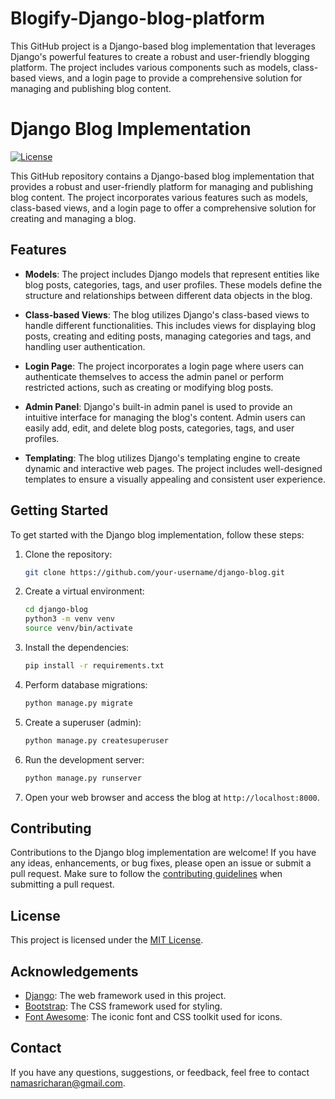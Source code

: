 # Blogify-Django-blog-platform
This GitHub project is a Django-based blog implementation that leverages Django's powerful features to create a robust and user-friendly blogging platform. The project includes various components such as models, class-based views, and a login page to provide a comprehensive solution for managing and publishing blog content.

# Django Blog Implementation

[![License](https://img.shields.io/badge/license-MIT-blue.svg)](LICENSE)

This GitHub repository contains a Django-based blog implementation that provides a robust and user-friendly platform for managing and publishing blog content. The project incorporates various features such as models, class-based views, and a login page to offer a comprehensive solution for creating and managing a blog.

## Features

- **Models**: The project includes Django models that represent entities like blog posts, categories, tags, and user profiles. These models define the structure and relationships between different data objects in the blog.

- **Class-based Views**: The blog utilizes Django's class-based views to handle different functionalities. This includes views for displaying blog posts, creating and editing posts, managing categories and tags, and handling user authentication.

- **Login Page**: The project incorporates a login page where users can authenticate themselves to access the admin panel or perform restricted actions, such as creating or modifying blog posts.

- **Admin Panel**: Django's built-in admin panel is used to provide an intuitive interface for managing the blog's content. Admin users can easily add, edit, and delete blog posts, categories, tags, and user profiles.

- **Templating**: The blog utilizes Django's templating engine to create dynamic and interactive web pages. The project includes well-designed templates to ensure a visually appealing and consistent user experience.

## Getting Started

To get started with the Django blog implementation, follow these steps:

1. Clone the repository:

   ```bash
   git clone https://github.com/your-username/django-blog.git
   ```

2. Create a virtual environment:

   ```bash
   cd django-blog
   python3 -m venv venv
   source venv/bin/activate
   ```

3. Install the dependencies:

   ```bash
   pip install -r requirements.txt
   ```

4. Perform database migrations:

   ```bash
   python manage.py migrate
   ```

5. Create a superuser (admin):

   ```bash
   python manage.py createsuperuser
   ```

6. Run the development server:

   ```bash
   python manage.py runserver
   ```

7. Open your web browser and access the blog at `http://localhost:8000`.

## Contributing

Contributions to the Django blog implementation are welcome! If you have any ideas, enhancements, or bug fixes, please open an issue or submit a pull request. Make sure to follow the [contributing guidelines](CONTRIBUTING.md) when submitting a pull request.

## License

This project is licensed under the [MIT License](LICENSE).

## Acknowledgements

- [Django](https://www.djangoproject.com/): The web framework used in this project.
- [Bootstrap](https://getbootstrap.com/): The CSS framework used for styling.
- [Font Awesome](https://fontawesome.com/): The iconic font and CSS toolkit used for icons.


## Contact

If you have any questions, suggestions, or feedback, feel free to contact namasricharan@gmail.com.
